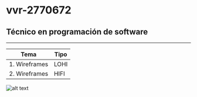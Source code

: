 # vvr-2770672
## Técnico en programación de software

---

| Tema | Tipo |
|----------|-------|
|1. Wireframes | LOHI |
|2. Wireframes | HIFI |

![alt text](https://static.vecteezy.com/system/resources/previews/013/078/569/non_2x/illustration-of-cute-colored-cat-cartoon-cat-image-in-format-suitable-for-children-s-book-design-elements-introduction-of-cats-to-children-books-or-posters-about-animal-free-png.png)

